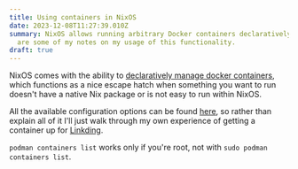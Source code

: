 ```yaml
---
title: Using containers in NixOS
date: 2023-12-08T11:27:39.010Z
summary: NixOS allows running arbitrary Docker containers declaratively, these
  are some of my notes on my usage of this functionality.
draft: true
---
```


NixOS comes with the ability to [declaratively manage docker containers](https://nixos.wiki/wiki/NixOS_Containers#Declarative_docker_containers), which functions as a nice escape hatch when something you want to run doesn't have a native Nix package or is not easy to run within NixOS.

All the available configuration options can be found [here](https://search.nixos.org/options?channel=unstable&from=0&size=50&sort=alpha_desc&query=virtualisation.oci-containers.containers), so rather than explain all of it I'll just walk through my own experience of getting a container up for [Linkding](https://github.com/sissbruecker/linkding).

`podman containers list` works only if you're root, not with `sudo podman containers list`.

